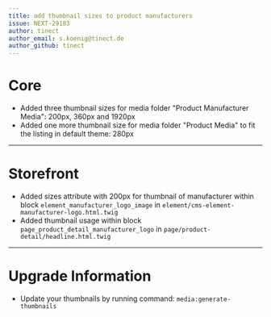 ```yaml
---
title: add thumbnail sizes to product manufacturers
issue: NEXT-29183
author: tinect
author_email: s.koenig@tinect.de
author_github: tinect
---
```

# Core
* Added three thumbnail sizes for media folder "Product Manufacturer Media": 200px, 360px and 1920px
* Added one more thumbnail size for media folder "Product Media" to fit the listing in default theme: 280px
___
# Storefront
* Added sizes attribute with 200px for thumbnail of manufacturer within block `element_manufacturer_logo_image` in `element/cms-element-manufacturer-logo.html.twig` 
* Added thumbnail usage within block `page_product_detail_manufacturer_logo` in `page/product-detail/headline.html.twig`
___
# Upgrade Information
* Update your thumbnails by running command: `media:generate-thumbnails`
